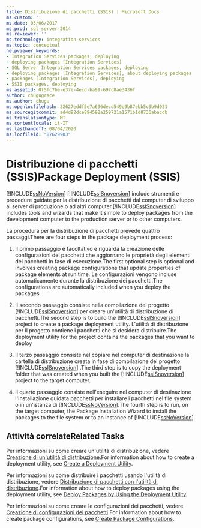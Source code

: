 ```yaml
---
title: Distribuzione di pacchetti (SSIS) | Microsoft Docs
ms.custom: ''
ms.date: 03/06/2017
ms.prod: sql-server-2014
ms.reviewer: ''
ms.technology: integration-services
ms.topic: conceptual
helpviewer_keywords:
- Integration Services packages, deploying
- deploying packages [Integration Services]
- SQL Server Integration Services packages, deploying
- deploying packages [Integration Services], about deploying packages
- packages [Integration Services], deploying
- SSIS packages, deploying
ms.assetid: 0f5fc7be-e37e-4ecd-ba99-697c8ae3436f
author: chugugrace
ms.author: chugu
ms.openlocfilehash: 32627eddf5e7a696decd549e9b87ebb5c3b9d031
ms.sourcegitcommit: ad4d92dce894592a259721a1571b1d8736abacdb
ms.translationtype: MT
ms.contentlocale: it-IT
ms.lasthandoff: 08/04/2020
ms.locfileid: "87629903"
---
```

# <a name="package-deployment-ssis"></a><span data-ttu-id="29325-102">Distribuzione di pacchetti (SSIS)</span><span class="sxs-lookup"><span data-stu-id="29325-102">Package Deployment (SSIS)</span></span>
  [!INCLUDE[ssNoVersion](../../includes/ssnoversion-md.md)] <span data-ttu-id="29325-103">[!INCLUDE[ssISnoversion](../../includes/ssisnoversion-md.md)] include strumenti e procedure guidate per la distribuzione di pacchetti dal computer di sviluppo al server di produzione o ad altri computer.</span><span class="sxs-lookup"><span data-stu-id="29325-103">[!INCLUDE[ssISnoversion](../../includes/ssisnoversion-md.md)] includes tools and wizards that make it simple to deploy packages from the development computer to the production server or to other computers.</span></span>  
  
 <span data-ttu-id="29325-104">La procedura per la distribuzione di pacchetti prevede quattro passaggi.</span><span class="sxs-lookup"><span data-stu-id="29325-104">There are four steps in the package deployment process:</span></span>  
  
1.  <span data-ttu-id="29325-105">Il primo passaggio è facoltativo e riguarda la creazione delle configurazioni dei pacchetti che aggiornano le proprietà degli elementi dei pacchetti in fase di esecuzione.</span><span class="sxs-lookup"><span data-stu-id="29325-105">The first optional step is optional and involves creating package configurations that update properties of package elements at run time.</span></span> <span data-ttu-id="29325-106">Le configurazioni vengono incluse automaticamente durante la distribuzione dei pacchetti.</span><span class="sxs-lookup"><span data-stu-id="29325-106">The configurations are automatically included when you deploy the packages.</span></span>  
  
2.  <span data-ttu-id="29325-107">Il secondo passaggio consiste nella compilazione del progetto [!INCLUDE[ssISnoversion](../../includes/ssisnoversion-md.md)] per creare un'utilità di distribuzione di pacchetti.</span><span class="sxs-lookup"><span data-stu-id="29325-107">The second step is to build the [!INCLUDE[ssISnoversion](../../includes/ssisnoversion-md.md)] project to create a package deployment utility.</span></span> <span data-ttu-id="29325-108">L'utilità di distribuzione per il progetto contiene i pacchetti che si desidera distribuire.</span><span class="sxs-lookup"><span data-stu-id="29325-108">The deployment utility for the project contains the packages that you want to deploy</span></span>  
  
3.  <span data-ttu-id="29325-109">Il terzo passaggio consiste nel copiare nel computer di destinazione la cartella di distribuzione creata in fase di compilazione del progetto [!INCLUDE[ssISnoversion](../../includes/ssisnoversion-md.md)] .</span><span class="sxs-lookup"><span data-stu-id="29325-109">The third step is to copy the deployment folder that was created when you built the [!INCLUDE[ssISnoversion](../../includes/ssisnoversion-md.md)] project to the target computer.</span></span>  
  
4.  <span data-ttu-id="29325-110">Il quarto passaggio consiste nell'eseguire nel computer di destinazione l'Installazione guidata pacchetti per installare i pacchetti nel file system o in un'istanza di [!INCLUDE[ssNoVersion](../../includes/ssnoversion-md.md)].</span><span class="sxs-lookup"><span data-stu-id="29325-110">The fourth step is to run, on the target computer, the Package Installation Wizard to install the packages to the file system or to an instance of [!INCLUDE[ssNoVersion](../../includes/ssnoversion-md.md)].</span></span>  
  
## <a name="related-tasks"></a><span data-ttu-id="29325-111">Attività correlate</span><span class="sxs-lookup"><span data-stu-id="29325-111">Related Tasks</span></span>  
 <span data-ttu-id="29325-112">Per informazioni su come creare un'utilità di distribuzione, vedere [Creazione di un'utilità di distribuzione](../create-a-deployment-utility.md).</span><span class="sxs-lookup"><span data-stu-id="29325-112">For information about how to create a deployment utility, see [Create a Deployment Utility](../create-a-deployment-utility.md).</span></span>  
  
 <span data-ttu-id="29325-113">Per informazioni su come distribuire i pacchetti usando l'utilità di distribuzione, vedere [Distribuzione di pacchetti con l'utilità di distribuzione](../deploy-packages-by-using-the-deployment-utility.md).</span><span class="sxs-lookup"><span data-stu-id="29325-113">For information about how to deploy packages using the deployment utility, see [Deploy Packages by Using the Deployment Utility](../deploy-packages-by-using-the-deployment-utility.md).</span></span>  
  
 <span data-ttu-id="29325-114">Per informazioni su come creare le configurazioni dei pacchetti, vedere [Creazione di configurazioni dei pacchetti](../create-package-configurations.md).</span><span class="sxs-lookup"><span data-stu-id="29325-114">For information about how to create package configurations, see [Create Package Configurations](../create-package-configurations.md).</span></span>  
  
  
